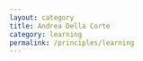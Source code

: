 ```yaml
---
layout: category
title: Andrea Della Corte
category: learning
permalink: /principles/learning
---
```

